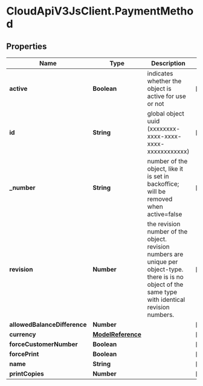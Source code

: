 # CloudApiV3JsClient.PaymentMethod

## Properties
Name | Type | Description | Notes
------------ | ------------- | ------------- | -------------
**active** | **Boolean** | indicates whether the object is active for use or not | [optional] 
**id** | **String** | global object uuid (xxxxxxxx-xxxx-xxxx-xxxx-xxxxxxxxxxxx) | [optional] 
**_number** | **String** | number of the object, like it is set in backoffice; will be removed when active&#x3D;false | [optional] 
**revision** | **Number** | the revision number of the object. revision numbers are unique per object-type. there is is no object of the same type with identical revision numbers. | [optional] 
**allowedBalanceDifference** | **Number** |  | [optional] 
**currency** | [**ModelReference**](ModelReference.md) |  | [optional] 
**forceCustomerNumber** | **Boolean** |  | [optional] 
**forcePrint** | **Boolean** |  | [optional] 
**name** | **String** |  | [optional] 
**printCopies** | **Number** |  | [optional] 



